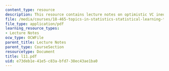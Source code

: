 ```yaml
---
content_type: resource
description: This resource contains lecture notes on optimistic VC inequality.
file: /media/courses/18-465-topics-in-statistics-statistical-learning-theory-spring-2007/e73deb1e41e5c83abfd738ec43ae1ba0_l11.pdf
file_type: application/pdf
learning_resource_types:
- Lecture Notes
ocw_type: OCWFile
parent_title: Lecture Notes
parent_type: CourseSection
resourcetype: Document
title: l11.pdf
uid: e73deb1e-41e5-c83a-bfd7-38ec43ae1ba0
---
```

